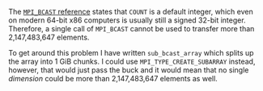 The [`MPI_BCAST` reference](https://www.mpi-forum.org/docs/mpi-2.2/mpi22-report/node93.htm#Node93) states that `COUNT` is a default integer, which even on modern 64-bit x86 computers is usually still a signed 32-bit integer. Therefore, a single call of `MPI_BCAST` cannot be used to transfer more than 2,147,483,647 elements.

To get around this problem I have written `sub_bcast_array` which splits up the array into 1 GiB chunks. I could use `MPI_TYPE_CREATE_SUBARRAY` instead, however, that would just pass the buck and it would mean that no single *dimension* could be more than 2,147,483,647 elements as well.
